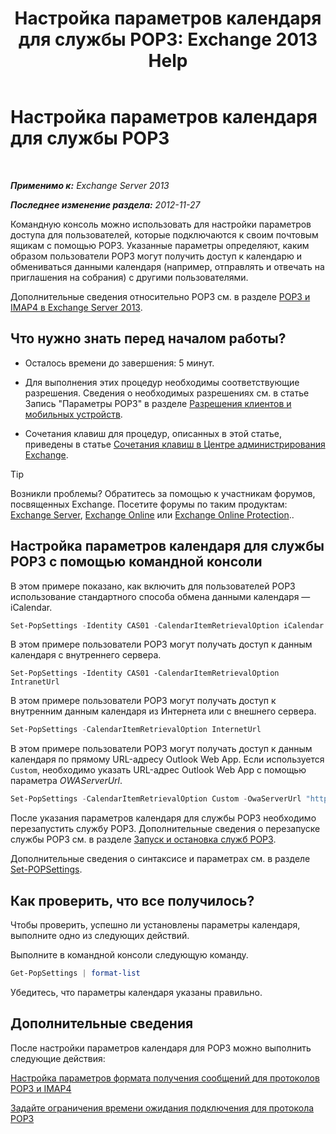 ﻿---
title: 'Настройка параметров календаря для службы POP3: Exchange 2013 Help'
TOCTitle: Настройка параметров календаря для службы POP3
ms:assetid: ac3d60a0-8697-4c06-9e93-f8d2c4b157b6
ms:mtpsurl: https://technet.microsoft.com/ru-ru/library/Bb124133(v=EXCHG.150)
ms:contentKeyID: 50556427
ms.date: 04/30/2018
mtps_version: v=EXCHG.150
ms.translationtype: HT
---

# Настройка параметров календаря для службы POP3

 

_**Применимо к:** Exchange Server 2013_

_**Последнее изменение раздела:** 2012-11-27_

Командную консоль можно использовать для настройки параметров доступа для пользователей, которые подключаются к своим почтовым ящикам с помощью POP3. Указанные параметры определяют, каким образом пользователи POP3 могут получить доступ к календарю и обмениваться данными календаря (например, отправлять и отвечать на приглашения на собрания) с другими пользователями.

Дополнительные сведения относительно POP3 см. в разделе [POP3 и IMAP4 в Exchange Server 2013](pop3-and-imap4-in-exchange-server-2013-exchange-2013-help.md).

## Что нужно знать перед началом работы?

  - Осталось времени до завершения: 5 минут.

  - Для выполнения этих процедур необходимы соответствующие разрешения. Сведения о необходимых разрешениях см. в статье Запись "Параметры POP3" в разделе [Разрешения клиентов и мобильных устройств](clients-and-mobile-devices-permissions-exchange-2013-help.md).

  - Сочетания клавиш для процедур, описанных в этой статье, приведены в статье [Сочетания клавиш в Центре администрирования Exchange](keyboard-shortcuts-in-the-exchange-admin-center-exchange-online-protection-help.md).

> [!TIP]  
> Возникли проблемы? Обратитесь за помощью к участникам форумов, посвященных Exchange. Посетите форумы по таким продуктам: <a href="https://go.microsoft.com/fwlink/p/?linkid=60612">Exchange Server</a>, <a href="https://go.microsoft.com/fwlink/p/?linkid=267542">Exchange Online</a> или <a href="https://go.microsoft.com/fwlink/p/?linkid=285351">Exchange Online Protection</a>..


## Настройка параметров календаря для службы POP3 с помощью командной консоли

В этом примере показано, как включить для пользователей POP3 использование стандартного способа обмена данными календаря — iCalendar.

```powershell
Set-PopSettings -Identity CAS01 -CalendarItemRetrievalOption iCalendar
```

В этом примере пользователи POP3 могут получать доступ к данным календаря с внутреннего сервера.

    Set-PopSettings -Identity CAS01 -CalendarItemRetrievalOption IntranetUrl 

В этом примере пользователи POP3 могут получать доступ к внутренним данным календаря из Интернета или с внешнего сервера.

```powershell
Set-PopSettings -CalendarItemRetrievalOption InternetUrl
```

В этом примере пользователи POP3 могут получать доступ к данным календаря по прямому URL-адресу Outlook Web App. Если используется `Custom`, необходимо указать URL-адрес Outlook Web App с помощью параметра *OWAServerUrl*.

```powershell
Set-PopSettings -CalendarItemRetrievalOption Custom -OwaServerUrl "https://OwaServer01"
```

После указания параметров календаря для службы POP3 необходимо перезапустить службу POP3. Дополнительные сведения о перезапуске службы POP3 см. в разделе [Запуск и остановка служб POP3](start-and-stop-the-pop3-services-exchange-2013-help.md).

Дополнительные сведения о синтаксисе и параметрах см. в разделе [Set-POPSettings](https://technet.microsoft.com/ru-ru/library/aa997154\(v=exchg.150\)).

## Как проверить, что все получилось?

Чтобы проверить, успешно ли установлены параметры календаря, выполните одно из следующих действий.

Выполните в командной консоли следующую команду.

```powershell
Get-PopSettings | format-list
```

Убедитесь, что параметры календаря указаны правильно.

## Дополнительные сведения

После настройки параметров календаря для POP3 можно выполнить следующие действия:

[Настройка параметров формата получения сообщений для протоколов POP3 и IMAP4](configure-pop3-and-imap4-message-retrieval-format-options-exchange-2013-help.md)

[Задайте ограничения времени ожидания подключения для протокола POP3](set-connection-time-out-limits-for-pop3-exchange-2013-help.md)

